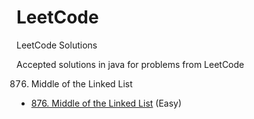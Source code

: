 # LeetCode
LeetCode Solutions

Accepted solutions in java for problems from LeetCode

876. Middle of the Linked List
- [876. Middle of the Linked List](/src/MiddleOfTheLinkedList.java) (Easy)
